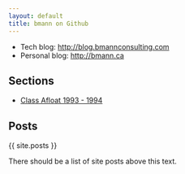 ```yaml
---
layout: default
title: bmann on Github
---
```


* Tech blog: <http://blog.bmannconsulting.com>
* Personal blog: <http://bmann.ca>

## Sections

* [Class Afloat 1993 - 1994](/classafloat/)

## Posts

{{ site.posts }}

There should be a list of site posts above this text.